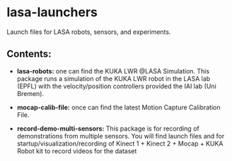 # lasa-launchers
Launch files for LASA robots, sensors, and experiments.

## Contents:

- **lasa-robots:** one can find the KUKA LWR @LASA Simulation. This package runs a simulation of the KUKA LWR robot in the LASA lab (EPFL) with the velocity/position controllers provided the IAI lab (Uni Bremen).

- **mocap-calib-file:** once can find the latest Motion Capture Calibration File.

- **record-demo-multi-sensors:** This package is for recording of demonstrations from multiple sensors. You will find launch files and for startup/visualization/recording of Kinect 1 + Kinect 2 + Mocap + KUKA Robot kit to record videos for the dataset



